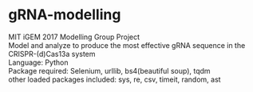 # gRNA-modelling
MIT iGEM 2017 Modelling Group Project <br />
Model and analyze to produce the most effective gRNA sequence in the CRISPR-(d)Cas13a system <br />
Language: Python <br />
Package required: Selenium, urllib, bs4(beautiful soup), tqdm <br />
other loaded packages included: sys, re, csv, timeit, random, ast


